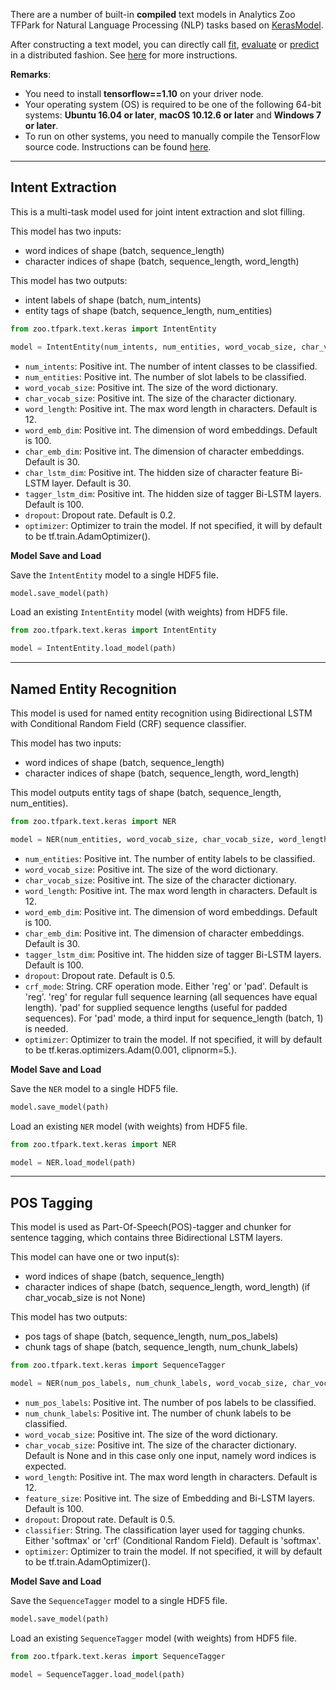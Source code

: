 There are a number of built-in __compiled__ text models in Analytics Zoo TFPark for Natural Language Processing (NLP) tasks based on [KerasModel](../TFPark/model/).

After constructing a text model, you can directly call [fit](../TFPark/model/#fit), [evaluate](../TFPark/model/#evaluate) or [predict](../TFPark/model/#predict) 
in a distributed fashion. 
See [here](../../ProgrammingGuide/text-models/) for more instructions.

__Remarks__:

- You need to install __tensorflow==1.10__ on your driver node.
- Your operating system (OS) is required to be one of the following 64-bit systems:
__Ubuntu 16.04 or later__, __macOS 10.12.6 or later__ and __Windows 7 or later__.
- To run on other systems, you need to manually compile the TensorFlow source code. Instructions can
  be found [here](https://github.com/tensorflow/tensorflow/tree/v1.10.0/tensorflow/java).


---
## **Intent Extraction**
This is a multi-task model used for joint intent extraction and slot filling.

This model has two inputs:

- word indices of shape (batch, sequence_length)
- character indices of shape (batch, sequence_length, word_length)

This model has two outputs:

- intent labels of shape (batch, num_intents)
- entity tags of shape (batch, sequence_length, num_entities)

```python
from zoo.tfpark.text.keras import IntentEntity

model = IntentEntity(num_intents, num_entities, word_vocab_size, char_vocab_size, word_length=12, word_emb_dim=100, char_emb_dim=30, char_lstm_dim=30, tagger_lstm_dim=100, dropout=0.2, optimizer=None)
```

* `num_intents`: Positive int. The number of intent classes to be classified.
* `num_entities`: Positive int. The number of slot labels to be classified.
* `word_vocab_size`: Positive int. The size of the word dictionary.
* `char_vocab_size`: Positive int. The size of the character dictionary.
* `word_length`: Positive int. The max word length in characters. Default is 12.
* `word_emb_dim`: Positive int. The dimension of word embeddings. Default is 100.
* `char_emb_dim`: Positive int. The dimension of character embeddings. Default is 30.
* `char_lstm_dim`: Positive int. The hidden size of character feature Bi-LSTM layer. Default is 30.
* `tagger_lstm_dim`: Positive int. The hidden size of tagger Bi-LSTM layers. Default is 100.
* `dropout`: Dropout rate. Default is 0.2.
* `optimizer`: Optimizer to train the model. If not specified, it will by default to be tf.train.AdamOptimizer().


**Model Save and Load**

Save the `IntentEntity` model to a single HDF5 file.

```python
model.save_model(path)
```

Load an existing `IntentEntity` model (with weights) from HDF5 file.

```python
from zoo.tfpark.text.keras import IntentEntity

model = IntentEntity.load_model(path)
```


---
## **Named Entity Recognition**
This model is used for named entity recognition using Bidirectional LSTM with
Conditional Random Field (CRF) sequence classifier.

This model has two inputs:

- word indices of shape (batch, sequence_length)
- character indices of shape (batch, sequence_length, word_length)

This model outputs entity tags of shape (batch, sequence_length, num_entities).

```python
from zoo.tfpark.text.keras import NER

model = NER(num_entities, word_vocab_size, char_vocab_size, word_length=12, word_emb_dim=100, char_emb_dim=30, tagger_lstm_dim=100, dropout=0.5, crf_mode='reg', optimizer=None)
```

* `num_entities`: Positive int. The number of entity labels to be classified.
* `word_vocab_size`: Positive int. The size of the word dictionary.
* `char_vocab_size`: Positive int. The size of the character dictionary.
* `word_length`: Positive int. The max word length in characters. Default is 12.
* `word_emb_dim`: Positive int. The dimension of word embeddings. Default is 100.
* `char_emb_dim`: Positive int. The dimension of character embeddings. Default is 30.
* `tagger_lstm_dim`: Positive int. The hidden size of tagger Bi-LSTM layers. Default is 100.
* `dropout`: Dropout rate. Default is 0.5.
* `crf_mode`: String. CRF operation mode. Either 'reg' or 'pad'. Default is 'reg'. 
                     'reg' for regular full sequence learning (all sequences have equal length). 
                     'pad' for supplied sequence lengths (useful for padded sequences). 
                     For 'pad' mode, a third input for sequence_length (batch, 1) is needed.
* `optimizer`: Optimizer to train the model. If not specified, it will by default to be tf.keras.optimizers.Adam(0.001, clipnorm=5.).


**Model Save and Load**

Save the `NER` model to a single HDF5 file.

```python
model.save_model(path)
```

Load an existing `NER` model (with weights) from HDF5 file.

```python
from zoo.tfpark.text.keras import NER

model = NER.load_model(path)
```


---
## **POS Tagging**
This model is used as Part-Of-Speech(POS)-tagger and chunker for sentence tagging, which contains three
Bidirectional LSTM layers.

This model can have one or two input(s):

- word indices of shape (batch, sequence_length)
- character indices of shape (batch, sequence_length, word_length) (if char_vocab_size is not None)

This model has two outputs:

- pos tags of shape (batch, sequence_length, num_pos_labels)
- chunk tags of shape (batch, sequence_length, num_chunk_labels)

```python
from zoo.tfpark.text.keras import SequenceTagger

model = NER(num_pos_labels, num_chunk_labels, word_vocab_size, char_vocab_size=None, word_length=12, feature_size=100, dropout=0.2, classifier='softmax', optimizer=None)
```

* `num_pos_labels`: Positive int. The number of pos labels to be classified.
* `num_chunk_labels`: Positive int. The number of chunk labels to be classified.
* `word_vocab_size`: Positive int. The size of the word dictionary.
* `char_vocab_size`: Positive int. The size of the character dictionary.
Default is None and in this case only one input, namely word indices is expected.
* `word_length`: Positive int. The max word length in characters. Default is 12.
* `feature_size`: Positive int. The size of Embedding and Bi-LSTM layers. Default is 100.
* `dropout`: Dropout rate. Default is 0.5.
* `classifier`: String. The classification layer used for tagging chunks. 
Either 'softmax' or 'crf' (Conditional Random Field). Default is 'softmax'.
* `optimizer`: Optimizer to train the model. If not specified, it will by default to be tf.train.AdamOptimizer().


**Model Save and Load**

Save the `SequenceTagger` model to a single HDF5 file.

```python
model.save_model(path)
```

Load an existing `SequenceTagger` model (with weights) from HDF5 file.

```python
from zoo.tfpark.text.keras import SequenceTagger

model = SequenceTagger.load_model(path)
```
